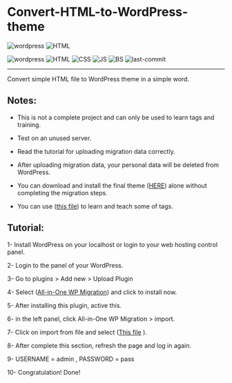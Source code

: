 # Convert-HTML-to-WordPress-theme
 


![wordpress](https://img.shields.io/badge/WordPress-%23117AC9.svg?style=for-the-badge&logo=WordPress&logoColor=white)
![HTML](https://img.shields.io/badge/html5-%23E34F26.svg?style=for-the-badge&logo=html5&logoColor=white)

![wordpress](https://img.shields.io/badge/wordpress-v5.7-blue)
![HTML](https://img.shields.io/badge/HTML-5-blue)
![CSS](https://img.shields.io/badge/CSS-3-blue)
![JS](https://img.shields.io/badge/JavaScripts----blue)
![BS](https://img.shields.io/badge/Bootstrap-3-blue)
![last-commit](https://img.shields.io/github/last-commit/mohammad26845/Convert-HTML-to-WordPress-theme)

- - -
Convert simple HTML file to WordPress theme in a simple word.

## Notes:
- This is not a complete project and can only be used to learn tags and training.
- Test on an unused server.

- Read the tutorial for uploading migration data correctly.

- After uploading migration data, your personal data will be deleted from WordPress.

- You can download and install the final theme ([HERE](/WP_theme\Simple_Theme.zip)) alone without completing the migration steps.

- You can use ([this file](TEMPLATES_&_TAGS.pdf)) to learn and teach some of tags.

## Tutorial:

1- Install WordPress on your localhost or login to your web hosting control panel.

2- Login to the panel of your WordPress.

3- Go to plugins > Add new > Upload Plugin

4- Select ([All-in-One WP Migration](Migration_plugin\all-in-one-wp-migration.7.44.zip)) and click to install now.

5- After installing this plugin, active this.

6- in the left panel, click All-in-One WP Migration > import.

7- Click on import from file and select ([This file](/Migration_data\localhost-wordpress-20210617-224604-il15vl.wpress)
).

8- After complete this section, refresh the page and log in again.

9- USERNAME = admin , PASSWORD = pass

10- Congratulation! Done!


